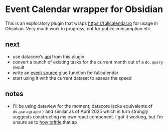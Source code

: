 # Event Calendar wrapper for Obsidian

This is an exploratory plugin that wraps https://fullcalendar.io for usage in Obsidian. Very much work in progress, not for public consumption etc.

## next

- use datacore's [api](https://github.com/blacksmithgu/datacore/blob/a4324f62b392db2e071c34f4c6b73abe3cf370f3/src/api/api.ts) from this plugin
- convert a bunch of existing tasks for the current month out of a `dc.query` result
- write an [event source](https://fullcalendar.io/docs/events-function) glue function for fullcalendar
- start using it with the current dataset to assess the speed

## notes

- I'll be using dataview for the moment; datacore lacks equivalents of `dv.paragraph()` and similar as of April 2025 which in turn strongly suggests constructing my own react component. I got it working, but I'm unsure as to [how brittle](https://github.com/blacksmithgu/datacore/issues/103) that ap

